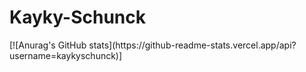 # Kayky-Schunck
<div>
[![Anurag's GitHub stats](https://github-readme-stats.vercel.app/api?username=kaykyschunck)]
</div>

 

  
